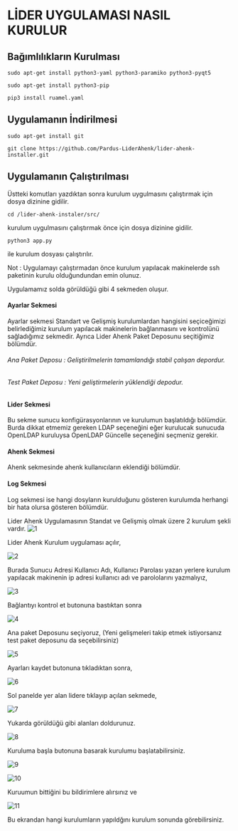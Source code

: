 # LİDER UYGULAMASI NASIL KURULUR

## Bağımlılıkların Kurulması
````
sudo apt-get install python3-yaml python3-paramiko python3-pyqt5
````

````
sudo apt-get install python3-pip
````
````
pip3 install ruamel.yaml
````
## Uygulamanın İndirilmesi
````
sudo apt-get install git
````
````
git clone https://github.com/Pardus-LiderAhenk/lider-ahenk-installer.git
````
## Uygulamanın Çalıştırılması

Üstteki komutları yazdıktan sonra
kurulum uygulmasını çalıştırmak için dosya dizinine gidilir.

````
cd /lider-ahenk-instaler/src/
````
kurulum uygulmasını çalıştırmak önce için dosya dizinine gidilir.
````
python3 app.py
````
ile kurulum dosyası çalıştırılır.

Not : Uygulamayı çalıştırmadan önce kurulum yapılacak makinelerde ssh paketinin kurulu olduğundundan emin olunuz.

Uygulamamız solda görüldüğü gibi 4 sekmeden oluşur.

#### Ayarlar Sekmesi

Ayarlar sekmesi Standart ve Gelişmiş kurulumlardan hangisini seçiceğimizi belirlediğimiz kurulum yapılacak makinelerin bağlanmasını ve kontrolünü sağladığımız sekmedir. Ayrıca Lider Ahenk Paket Deposunu seçitiğimiz bölümdür.

###### Ana Paket Deposu : Geliştirilmelerin tamamlandığı stabil çalışan depordur.

###### Test Paket Deposu : Yeni geliştirmelerin yüklendiği depodur.

#### Lider Sekmesi

Bu sekme sunucu konfigürasyonlarının ve kurulumun başlatıldığı bölümdür.
Burda dikkat etmemiz gereken LDAP seçeneğini eğer kurulucak sunucuda OpenLDAP kuruluysa OpenLDAP Güncelle seçeneğini seçmeniz gerekir.

#### Ahenk Sekmesi

Ahenk sekmesinde ahenk kullanıcıların eklendiği bölümdür.

#### Log Sekmesi

Log sekmesi ise hangi dosyların kurulduğunu gösteren kurulumda herhangi bir hata olursa gösteren bölümdür.

Lider Ahenk Uygulamasının Standat ve Gelişmiş olmak üzere 2 kurulum şekli vardır.
![1](1.png)

Lider Ahenk Kurulum uygulaması açılır,

![2](2.png)

Burada
Sunucu Adresi
Kullanıcı Adı,
Kullanıcı Parolası yazan yerlere kurulum yapılacak makinenin ip adresi kullanıcı adı ve parololarını yazmalıyız,

![3](3.png)

Bağlantıyı kontrol et butonuna bastıktan sonra

![4](4.png)

Ana paket Deposunu seçiyoruz, (Yeni gelişmeleri takip etmek istiyorsanız test paket deposunu da seçebilirsiniz)

![5](5.png)

Ayarları kaydet butonuna tıkladıktan sonra,


![6](6.png)

Sol panelde yer alan lidere tıklayıp açılan sekmede,


![7](7.png)

Yukarda görüldüğü gibi alanları doldurunuz.

![8](8.png)

Kuruluma başla butonuna basarak kurulumu başlatabilirsiniz.

![9](9.png)

![10](10.png)

Kuruumun bittiğini bu bildirimlere alırsınız ve

![11](11.png)

Bu ekrandan hangi kurulumların yapıldğını kurulum sonunda görebilirsiniz.
